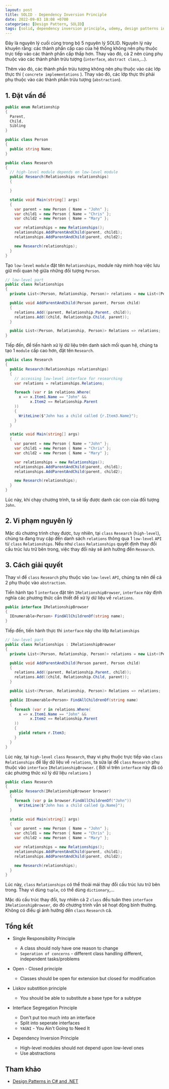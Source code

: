 ```yaml
---
layout: post
title: SOLID - Dependency Inversion Principle
date: 2022-09-03 18:08 +0700
categories: [Design Pattern, SOLID]
tags: [solid, dependency inversion principle, udemy, design patterns in c# and .net]
---
```


Đây là nguyên lý cuối cùng trong bộ 5 nguyên lý SOLID. Nguyên lý này khuyên rằng:
các thành phần cấp cao của hệ thống không nên phụ thuộc trực tiếp vào các thành
phần cấp thấp hơn. Thay vào đó, cả 2 nên cùng phụ thuộc vào các thành phần trừu
tượng (`interface`, `abstract class`,...).

Thêm vào đó, các thành phần trừu tượng không nên phụ thuộc vào các lớp thực thi (
  `concrete implementations`
).
Thay vào đó, các lớp thực thi phải phụ thuộc vào các thành phần trừu tượng (`abstraction`).

<!--more-->

## 1. Đặt vấn đề

```csharp
public enum Relationship
{
  Parent,
  Child,
  Sibling
}

public class Person
{
  public string Name;
}

public class Research
{
  // high-level module depends on low-level module
  public Research(Relationships relationships)
  {

  }

  static void Main(string[] args)
  {
    var parent = new Person { Name = "John" };
    var child1 = new Person { Name = "Chris" };
    var child2 = new Person { Name = "Mary" };

    var relationships = new Relationships();
    relationships.AddParentAndChild(parent, child1);
    relationships.AddParentAndChild(parent, child2);

    new Research(relationships);
  }
}
```

Tạo `low-level` `module` đặt tên `Relationships`, module này minh hoạ việc lưu giữ mối
quan hệ giữa những đối tượng `Person`.

```csharp
// low-level part
public class Relationships
{
  private List<(Person, Relationship, Person)> relations = new List<(Person, Relationship, Person)>();

  public void AddParentAndChild(Person parent, Person child)
  {
    relations.Add((parent, Relationship.Parent, child));
    relations.Add((child, Relationship.Child, parent));
  }

  public List<(Person, Relationship, Person)> Relations => relations;
}
```

Tiếp đến, để tiến hành xử lý dữ liệu trên danh sách mối quan hệ, chúng ta tạo 1 `module`
cấp cao hơn, đặt tên `Research`.

```csharp
public class Research
{
  public Research(Relationships relationships)
  {
    // accessing low-level interface for researching
    var relations = relationships.Relations;

    foreach (var r in relations.Where(
      x => x.Item1.Name == "John" &&
           x.Item2 == Relationship.Parent
    ))
    {
      WriteLine($"John has a child called {r.Item3.Name}");
    }
  }

  static void Main(string[] args)
  {
    var parent = new Person { Name = "John" };
    var child1 = new Person { Name = "Chris" };
    var child2 = new Person { Name = "Mary" };

    var relationships = new Relationships();
    relationships.AddParentAndChild(parent, child1);
    relationships.AddParentAndChild(parent, child2);

    new Research(relationships);
  }
}
```

Lúc này, khi chạy chương trình, ta sẽ lấy được danh các con của đối tượng `John`.

## 2. Vi phạm nguyên lý

Mặc dù chương trình chạy được, tuy nhiên, tại `class` `Research` (`high-level`), chúng
ta đang truy cập đến danh sách `relations` thông qua 1 `low-level` `API` từ
`class` `Relationships`. Nếu như `class` `Relationships` quyết định thay đổi cấu
trúc lưu trữ bên trong, việc thay đổi này sẽ ảnh hưởng đến `Research`.

## 3. Cách giải quyết

Thay vì để `class` `Research` phụ thuộc vào `low-level` `API`, chúng ta nên để
cả 2 phụ thuộc vào `abstraction`.

Tiến hành tạo 1 `interface` đặt tên `IRelationshipBrowser`, `interface` này
định nghĩa các phương thức cần thiết để xử lý dữ liệu về `relations`.

```csharp
public interface IRelationshipBrowser
{
  IEnumerable<Person> FindAllChildrenOf(string name);
}
```

Tiếp đến, tiến hành thực thi `interface` này cho lớp `Relationships`

```csharp
// low-level part
public class Relationships : IRelationshipBrowser
{
  private List<(Person, Relationship, Person)> relations = new List<(Person, Relationship, Person)>();

  public void AddParentAndChild(Person parent, Person child)
  {
    relations.Add((parent, Relationship.Parent, child));
    relations.Add((child, Relationship.Child, parent));
  }

  public List<(Person, Relationship, Person)> Relations => relations;

  public IEnumerable<Person> FindAllChildrenOf(string name)
  {
    foreach (var r in relations.Where(
      x => x.Item1.Name == "John" &&
           x.Item2 == Relationship.Parent
    ))
    {
      yield return r.Item3;
    }
  }
}
```

Lúc này, tại `high-level` `class` `Research`, thay vì phụ thuộc trực tiếp
vào `class` `Relationships` để lấy dữ liệu về `relations`, ta sửa lại
để `class` `Research` phụ thuộc vào `interface` `IRelationshipBrowser`. (
  Bởi vì trên `interface` này đã có các phương thức xử lý dữ liệu `relations`
)

```csharp
public class Research
{
  public Research(IRelationshipBrowser browser)
  {
    foreach (var p in browser.FindAllChildrenOf("John"))
      WriteLine($"John has a child called {p.Name}");
  }

  static void Main(string[] args)
  {
    var parent = new Person { Name = "John" };
    var child1 = new Person { Name = "Chris" };
    var child2 = new Person { Name = "Mary" };

    var relationships = new Relationships();
    relationships.AddParentAndChild(parent, child1);
    relationships.AddParentAndChild(parent, child2);

    new Research(relationships);
  }
}
```

Lúc này, `class` `Relationships` có thể thoải mái thay đổi cấu trúc lưu
trữ bên trong. Thay vì dùng `tuple`, có thể dùng `dictionary`,...

Mặc dù cấu trúc thay đổi, tuy nhiên cả 2 `class` đều tuân theo `interface`
`IRelationshipBrowser`, do đó chương trình vẫn sẽ hoạt động bình thường.
Không có điều gì ảnh hưởng đến `class` `Research` cả.

## Tổng kết

- Single Responsibility Principle

  - A class should noly have one reason to change
  - `Seperation of concerns` - different class handling different, independent
  tasks/problems

- Open - Closed principle

  - Classes should be open for extension but closed for modification

- Liskov substition principle

  - You should be able to substitute a base type for a subtype

- Interface Segregation Principle

  - Don't put too much into an interface
  - Split into seperate interfaces
  - `YAGNI` - You Ain't Going to Need It

- Dependency Inversion Principle

  - High-level modules should not depend upon low-level ones
  - Use abstractions

## Tham khảo

- [Design Patterns in C# and .NET](https://www.udemy.com/course/design-patterns-csharp-dotnet/)
